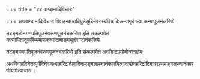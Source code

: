 +++
title = "४४ वाग्दानादिविचारः"

+++
अथवाग्दानादिविचारः विवाहनक्षत्रादियुतेसुदिनेवरस्यपित्रादिःकन्यागृहंगत्वा कन्यापूजनंकरिष्ये

तदङ्गत्वेनगणपतिपूजनंवरूणपूजनंचकरिष्य इति संकल्पयेत कन्यापितातुकरिष्यमाणकन्यादानाङ्गभूतंवाग्दानंकरिष्ये

तदङ्गगणपतिपूजनंवरुणपूजनंचकरिष्ये इति संकल्पयेत अवशिष्टप्रयोगोन्यत्रज्ञेयः

अथविवाहदिनेतत्पूर्वदिनेवावध्वाहरिद्रातैलादिनामङ्गलास्नानंकारयित्वातच्छेषहरिद्रादिनावरस्यमङ्गलस्नानंकारणीयमित्याचारः ।
